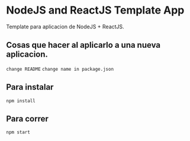 # NodeJS and ReactJS Template App
Template para aplicacion de NodeJS + ReactJS.

## Cosas que hacer al aplicarlo a una nueva aplicacion.

`change README`
`change name in package.json`

## Para instalar

`npm install`

## Para correr

`npm start`
